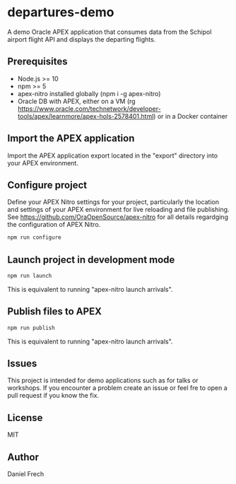 # departures-demo

A demo Oracle APEX application that consumes data from the Schipol airport flight API and displays the departing flights.

## Prerequisites

-   Node.js >= 10
-   npm >= 5
-   apex-nitro installed globally (npm i -g apex-nitro)
-   Oracle DB with APEX, either on a VM (rg https://www.oracle.com/technetwork/developer-tools/apex/learnmore/apex-hols-2578401.html) or in a Docker container

## Import the APEX application

Import the APEX application export located in the "export" directory into your APEX environment.

## Configure project

Define your APEX Nitro settings for your project, particularly the location and settings of your APEX environment for live reloading and file publishing. See https://github.com/OraOpenSource/apex-nitro for all details regardging the
configuration of APEX Nitro.

```bash
npm run configure
```

## Launch project in development mode

```bash
npm run launch
```

This is equivalent to running "apex-nitro launch arrivals".

## Publish files to APEX

```bash
npm run publish
```

This is equivalent to running "apex-nitro launch arrivals".

## Issues

This project is intended for demo applications such as for talks or workshops. If you encounter a problem create an issue or feel fre to open a pull request if you know the fix.

## License

MIT

## Author

Daniel Frech

